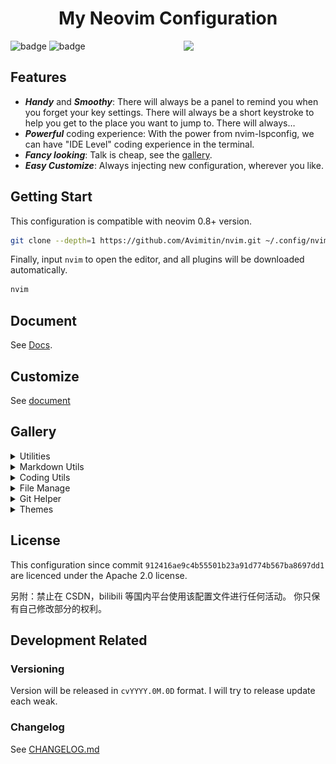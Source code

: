 <h1 align="center">My Neovim Configuration</h1>
<img src="./docs/images/screenshot.png" width="45%" align="right"/>

![badge](https://github.com/avimitin/nvim/actions/workflows/lint.yml/badge.svg)
![badge](https://img.shields.io/github/license/Avimitin/nvim)

## Features

* ***Handy*** and ***Smoothy***: There will always be a panel to remind you
when you forget your key settings. There will always be a short keystroke to help
you get to the place you want to jump to. There will always…
* ***Powerful*** coding experience: With the power from nvim-lspconfig, we can
have "IDE Level" coding experience in the terminal.
* ***Fancy looking***: Talk is cheap, see the [gallery](#Gallery).
* ***Easy Customize***: Always injecting new configuration, wherever you like.

## Getting Start

This configuration is compatible with neovim 0.8+ version.

```bash
git clone --depth=1 https://github.com/Avimitin/nvim.git ~/.config/nvim
```

Finally, input `nvim` to open the editor, and all plugins will be downloaded automatically.

```bash
nvim
```

## Document

See [Docs](https://avimitin.github.io/nvim).

## Customize

See [document](./lua/core/README.md)

## Gallery

<details>
    <summary markdown="span">Utilities</summary>

| Easy in-file jump                             |
| --------------------------------------------- |
| ![LightSpeed](./docs/images/lightspeed.png)   |

</details>


<details>
    <summary markdown="span">Markdown Utils</summary>

| Markdown Preview                                   |
|----------------------------------------------------|
| ![image](./docs/images/neovim-md.png)              |

| Table                                              |
|----------------------------------------------------|
| ![vim-table-mode-gif](./docs/images/tablemode.gif) |

</details>


<details>
    <summary markdown="span">Coding Utils</summary>

| Diagnostic Panel |
|-----------------|
| ![image](./docs/images/trouble.png)  |

| Code Completion                       |
|---------------------------------------|
| ![coding](./docs/images/nvim-cmp.png) |

| Command Completion                                 |
|----------------------------------------------------|
| ![cmp-cmdline](./docs/images/nvim-cmp-cmdline.png) |

| Inline diagnostic analytics |
|-----------------------------|
| ![lsp-line](./docs/images/inline.png) |

| Signature Help                       |
|--------------------------------------|
| ![lsp-popup](./docs/images/help.png) |

| Code Actions                                    |
|-------------------------------------------------|
| ![lsp-codeaction](./docs/images/codeaction.png) |

| Diagnostic                                      |
|-------------------------------------------------|
| ![lsp-diagnostic](./docs/images/diagnostic.png) |

| Debug CPP                               |
|-----------------------------------------|
| ![cpp](./docs/images/dap-debug-cpp.png) |

| Debug Rust                                |
|-------------------------------------------|
| ![Rust](./docs/images/dap-debug-rust.png) |

| Code navigate                          |
|----------------------------------------|
| ![Navigate](./docs/images/def-ref.png) |

| Project grep                                        |
|-----------------------------------------------------|
| ![live-grep](./docs/images/telescope-live-grep.png) |

| Symbol search                                   |
|-------------------------------------------------|
| ![symbols](./docs/images/telescope-symbols.png) |

</details>

<details>
    <summary markdown="span">File Manage</summary>

| nvim-tree                                 |
|-------------------------------------------|
| ![nvim-tree](./docs/images/nvim-tree.png) |

| Find file                                           |
|-----------------------------------------------------|
| ![find-file](./docs/images/telescope-find-file.png) |

</details>

<details>
    <summary markdown="span">Git Helper</summary>

| Fugitive                                       |
|------------------------------------------------|
| ![fugitive](./docs/images/neovim-fugitive.png) |

</details>


<details>
    <summary markdown="span">Themes</summary>

| Kanagawa Theme                          |
|-----------------------------------------|
| ![kanagawa](./docs/images/kanagawa.png) |

</details>

## License

This configuration since commit `912416ae9c4b55501b23a91d774b567ba8697dd1` are
licenced under the Apache 2.0 license.

另附：禁止在 CSDN，bilibili 等国内平台使用该配置文件进行任何活动。
你只保有自己修改部分的权利。

## Development Related

### Versioning

Version will be released in `cvYYYY.0M.0D` format. I will try to release update each weak.

### Changelog

See [CHANGELOG.md](./CHANGELOG.md)

<br/>
